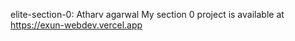 elite-section-0: Atharv agarwal
My section 0 project is available at https://exun-webdev.vercel.app
